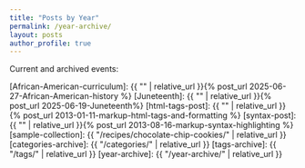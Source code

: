 ```yaml
---
title: "Posts by Year"
permalink: /year-archive/
layout: posts
author_profile: true
---
```


Current and archived events:

[African-American-curriculum]: {{ "" | relative_url }}{% post_url 2025-06-27-African-American-history %}
[Juneteenth]: {{ "" | relative_url }}{% post_url 2025-06-19-Juneteenth%}
[html-tags-post]: {{ "" | relative_url }}{% post_url 2013-01-11-markup-html-tags-and-formatting %}
[syntax-post]: {{ "" | relative_url }}{% post_url 2013-08-16-markup-syntax-highlighting %}
[sample-collection]: {{ "/recipes/chocolate-chip-cookies/" | relative_url }}
[categories-archive]: {{ "/categories/" | relative_url }}
[tags-archive]: {{ "/tags/" | relative_url }}
[year-archive]: {{ "/year-archive/" | relative_url }}
